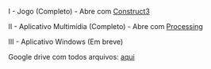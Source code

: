 I - Jogo (Completo) - Abre com [Construct3](https://editor.construct.net/)

II - Aplicativo Multimídia (Completo) - Abre com [Processing](https://processing.org/download/)

III - Aplicativo Windows (Em breve)

Google drive com todos arquivos: [aqui](https://drive.google.com/drive/folders/1QzqOeBPY6EbV_jsoD7WpTfPmhJVezVN0?usp=sharing)
